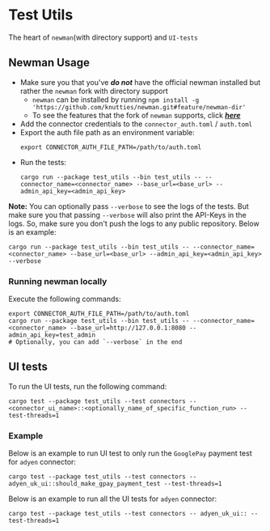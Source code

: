 # Test Utils

The heart of `newman`(with directory support) and `UI-tests`

## Newman Usage

- Make sure you that you've _**do not**_ have the official newman installed but rather the `newman` fork with directory support
  - `newman` can be installed by running `npm install -g 'https://github.com/knutties/newman.git#feature/newman-dir'`
  - To see the features that the fork of `newman` supports,  click [_**here**_](https://github.com/knutties/newman/blob/feature/newman-dir/DIR_COMMANDS.md)
- Add the connector credentials to the `connector_auth.toml` / `auth.toml`
- Export the auth file path as an environment variable:
  ```shell
  export CONNECTOR_AUTH_FILE_PATH=/path/to/auth.toml
  ```
- Run the tests:
  ```shell
  cargo run --package test_utils --bin test_utils -- --connector_name=<connector_name> --base_url=<base_url> --admin_api_key=<admin_api_key>
  ```

**Note:** You can optionally pass `--verbose` to see the logs of the tests. But make sure you that passing `--verbose` will also print the API-Keys in the logs. So, make sure you don't push the logs to any public repository. Below is an example:
```shell
cargo run --package test_utils --bin test_utils -- --connector_name=<connector_name> --base_url=<base_url> --admin_api_key=<admin_api_key> --verbose
```

### Running newman locally

Execute the following commands:
```shell
export CONNECTOR_AUTH_FILE_PATH=/path/to/auth.toml
cargo run --package test_utils --bin test_utils -- --connector_name=<connector_name> --base_url=http://127.0.0.1:8080 --admin_api_key=test_admin
# Optionally, you can add `--verbose` in the end
```
## UI tests

To run the UI tests, run the following command:
```shell
cargo test --package test_utils --test connectors -- <connector_ui_name>::<optionally_name_of_specific_function_run> --test-threads=1
```
### Example

Below is an example to run UI test to only run the `GooglePay` payment test for `adyen` connector:
```shell
cargo test --package test_utils --test connectors -- adyen_uk_ui::should_make_gpay_payment_test --test-threads=1
```

Below is an example to run all the UI tests for `adyen` connector:
```shell
cargo test --package test_utils --test connectors -- adyen_uk_ui:: --test-threads=1
```